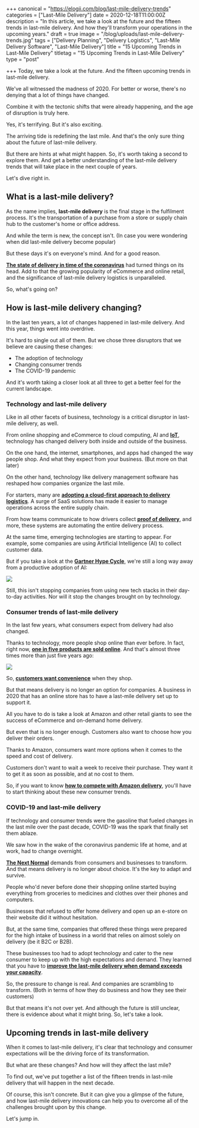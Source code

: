 +++
canonical = "https://elogii.com/blog/last-mile-delivery-trends"
categories = ["Last-Mile Delivery"]
date = 2020-12-18T11:00:00Z
description = "In this article, we take a look at the future and the fifteen trends in last-mile delivery. And how they'll transform your operations in the upcoming years."
draft = true
image = "/blog/uploads/last-mile-delivery-trends.jpg"
tags = ["Delivery Planning", "Delivery Logistics", "Last-Mile Delivery Software", "Last-Mile Delivery"]
title = "15 Upcoming Trends in Last-Mile Delivery"
titletag = "15 Upcoming Trends in Last-Mile Delivery"
type = "post"

+++
Today, we take a look at the future. And the fifteen upcoming trends in last-mile delivery.

We've all witnessed the madness of 2020. For better or worse, there's no denying that a lot of things have changed.

Combine it with the tectonic shifts that were already happening, and the age of disruption is truly here.

Yes, it's terrifying. But it's also exciting.

The arriving tide is redefining the last mile. And that's the only sure thing about the future of last-mile delivery.

But there are hints at what might happen. So, it's worth taking a second to explore them. And get a better understanding of the last-mile delivery trends that will take place in the next couple of years.

Let's dive right in.

## What is a last-mile delivery?

As the name implies, **last-mile delivery** is the final stage in the fulfilment process. It's the transportation of a purchase from a store or supply chain hub to the customer's home or office address.

And while the term is new, the concept isn't. (In case you were wondering when did last-mile delivery become popular)

But these days it's on everyone's mind. And for a good reason.

[**The state of delivery in time of the coronavirus**](https://elogii.com/blog/the-state-of-delivery-in-time-of-the-coronavirus/ "the state of delivery in time of the coronavirus") had turned things on its head. Add to that the growing popularity of eCommerce and online retail, and the significance of last-mile delivery logistics is unparalleled.

So, what's going on?

## How is last-mile delivery changing?

In the last ten years, a lot of changes happened in last-mile delivery. And this year, things went into overdrive.

It's hard to single out all of them. But we chose three disruptors that we believe are causing these changes:

* The adoption of technology
* Changing consumer trends
* The COVID-19 pandemic

And it's worth taking a closer look at all three to get a better feel for the current landscape.

### Technology and last-mile delivery

Like in all other facets of business, technology is a critical disruptor in last-mile delivery, as well.

From online shopping and eCommerce to cloud computing, AI and [**IoT**](https://www.gartner.com/en/information-technology/insights/internet-of-things), technology has changed delivery both inside and outside of the business.

On the one hand, the internet, smartphones, and apps had changed the way people shop. And what they expect from your business. (But more on that later)

On the other hand, technology like delivery management software has reshaped how companies organize the last mile.

For starters, many are [**adopting a cloud-first approach to delivery logistics**](https://elogii.com/blog/adopting-the-cloud-first-approach-to-delivery-logistics/ "adopting a cloud-first approach to delivery logistics"). A surge of SaaS solutions has made it easier to manage operations across the entire supply chain.

From how teams communicate to how drivers collect [**proof of delivery**](https://elogii.com/blog/electronic-proof-of-delivery-epod-how-does-it-improve-logistics-operations/ "digital proof of delivery"), and more, these systems are automating the entire delivery process.

At the same time, emerging technologies are starting to appear. For example, some companies are using Artificial Intelligence (AI) to collect customer data.

But if you take a look at the [**Gartner Hype Cycle**](https://www.gartner.com/en/newsroom/press-releases/2020-08-18-gartner-identifies-five-emerging-trends-that-will-drive-technology-innovation-for-the-next-decade), we're still a long way away from a productive adoption of AI:

![](/blog/uploads/gartner-hype-cycle-2020.png)

Still, this isn't stopping companies from using new tech stacks in their day-to-day activities. Nor will it stop the changes brought on by technology.

### Consumer trends of last-mile delivery

In the last few years, what consumers expect from delivery had also changed.

Thanks to technology, more people shop online than ever before. In fact, right now, [**one in five products are sold online**](https://www.statista.com/statistics/534123/e-commerce-share-of-retail-sales-worldwide/). And that's almost three times more than just five years ago:

![](/blog/uploads/e-commerce-share-of-total-retail-sales.jpg)

So, [**customers want convenience**](https://www.pwc.com/gx/en/industries/consumer-markets/consumer-insights-survey.html) when they shop.

But that means delivery is no longer an option for companies. A business in 2020 that has an online store has to have a last-mile delivery set up to support it.

All you have to do is take a look at Amazon and other retail giants to see the success of eCommerce and on-demand home delivery.

But even that is no longer enough. Customers also want to choose how you deliver their orders.

Thanks to Amazon, consumers want more options when it comes to the speed and cost of delivery.

Customers don't want to wait a week to receive their purchase. They want it to get it as soon as possible, and at no cost to them.

So, if you want to know [**how to compete with Amazon delivery**](https://elogii.com/blog/how-to-compete-with-amazon-delivery/ "how to compete with Amazon delivery"), you'll have to start thinking about these new consumer trends.

### COVID-19 and last-mile delivery

If technology and consumer trends were the gasoline that fueled changes in the last mile over the past decade, COVID-19 was the spark that finally set them ablaze.

We saw how in the wake of the coronavirus pandemic life at home, and at work, had to change overnight.

[**The Next Normal**](https://www.mckinsey.com/featured-insights/the-next-normal) demands from consumers and businesses to transform. And that means delivery is no longer about choice. It's the key to adapt and survive.

People who'd never before done their shopping online started buying everything from groceries to medicines and clothes over their phones and computers.

Businesses that refused to offer home delivery and open up an e-store on their website did it without hesitation.

But, at the same time, companies that offered these things were prepared for the high intake of business in a world that relies on almost solely on delivery (be it B2C or B2B).

These businesses too had to adopt technology and cater to the new consumer to keep up with the high expectations and demand. They learned that you have to [**improve the last-mile delivery when demand exceeds your capacity**](https://elogii.com/blog/how-to-improve-last-mile-delivery-when-demand-exceeds-your-capacity/ "how to improve last-mile delivery when demand exceeds your capacity").

So, the pressure to change is real. And companies are scrambling to transform. (Both in terms of how they do business and how they see their customers)

But that means it's not over yet. And although the future is still unclear, there is evidence about what it might bring. So, let's take a look.

## Upcoming trends in last-mile delivery

When it comes to last-mile delivery, it's clear that technology and consumer expectations will be the driving force of its transformation. 

But what are these changes? And how will they affect the last mile?

To find out, we've put together a list of the fifteen trends in last-mile delivery that will happen in the next decade.

Of course, this isn't concrete. But it can give you a glimpse of the future, and how last-mile delivery innovations can help you to overcome all of the challenges brought upon by this change.

Let's jump in.